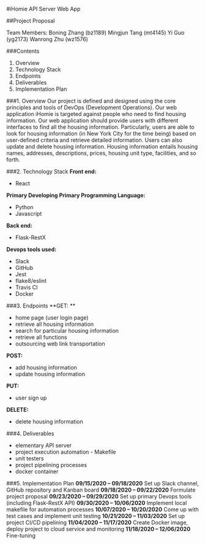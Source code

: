 #iHomie API Server Web App


##Project Proposal



Team Members:
Boning Zhang (bz1189)
Mingjun Tang (mt4145)
Yi Guo (yg2173)
Wanrong Zhu (wz1576)

 

 


###Contents

1.	Overview
2.	Technology Stack	
3.	Endpoints	
4.	Deliverables	
5.	Implementation Plan	





###1. Overview
Our project is defined and designed using the core principles and tools of DevOps (Development Operations). Our web application iHomie is targeted against people who need to find housing information. Our web application should provide users with different interfaces to find all the housing information. Particularly, users are able to look for housing information (in New York City for the time being) based on user-defined criteria and retrieve detailed information. Users can also update and delete housing information. Housing information entails housing names, addresses, descriptions, prices, housing unit type, facilities, and so forth.

###2. Technology Stack
**Front end:**

- React

**Primary Developing Primary Programming Language:**

- Python
- Javascript

**Back end:**

- Flask-RestX

**Devops tools used:**

- Slack
- GitHub
- Jest
- flake8/eslint
- Travis CI
- Docker

###3. Endpoints
**GET: **

- home page (user login page)
- retrieve all housing information
- search for particular housing information
- retrieve all functions
- outsourcing web link transportation 

**POST:**

- add housing information	
- update housing information

**PUT:**

- user sign up

**DELETE:**

- delete housing information

###4. Deliverables

- elementary API server
- project execution automation - Makefile
- unit testers
- project pipelining processes
- docker container

###5. Implementation Plan
**09/15/2020 – 09/18/2020**  Set up Slack channel, GitHub repository and Kanban board
**09/18/2020 – 09/22/2020**  Formulate project proposal
**09/23/2020 – 09/29/2020**  Set up primary Devops tools (including Flask-RestX API)
**09/30/2020 – 10/06/2020**  Implement local makefile for automation processes
**10/07/2020 – 10/20/2020**  Come up with test cases and implement unit testing
**10/21/2020 – 11/03/2020**  Set up project CI/CD pipelining
**11/04/2020 – 11/17/2020**  Create Docker image, deploy project to cloud service and monitoring 
**11/18/2020 – 12/06/2020**  Fine-tuning


